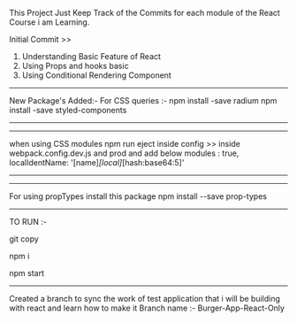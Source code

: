 This Project Just Keep Track of the Commits for each module of the React Course i am Learning.

Initial Commit >> 
1. Understanding Basic Feature of React  
2. Using Props and hooks basic 
3. Using Conditional Rendering Component

*****
New Package's Added:-
For CSS queries :-
npm install -save radium
npm install -save styled-components
*****

**********
when using CSS modules
npm run eject
inside config >> inside webpack.config.dev.js and prod and add below
modules : true,
localIdentName: '[name]_[local]_[hash:base64:5]'
*********
*****
For using propTypes install this package
npm install --save prop-types
*****
TO RUN :-

git copy 

npm i 

npm start

********************************
Created a branch to sync the work of test application that i will be building with react and learn how to make it 
Branch name :- Burger-App-React-Only
